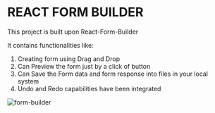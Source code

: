 # REACT FORM BUILDER

This project is built  upon React-Form-Builder

It contains functionalities like:
1. Creating form using Drag and Drop
2. Can Preview the form just by a click of button
3. Can Save the Form data and form response into files in your local system
4. Undo and Redo capabilities have been integrated

![form-builder](https://user-images.githubusercontent.com/96003203/202688206-07ab5bf3-5f48-4e33-be37-16da8dfdea44.png)
